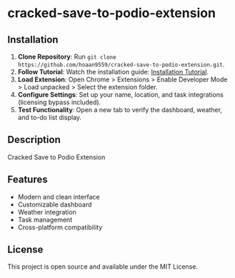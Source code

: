 # cracked-save-to-podio-extension

## Installation
1. **Clone Repository**: Run `git clone https://github.com/hoaan9559/cracked-save-to-podio-extension.git`.
2. **Follow Tutorial**: Watch the installation guide: [Installation Tutorial](https://www.youtube.com/watch?v=yVvvA8kaIuk).
3. **Load Extension**: Open Chrome > Extensions > Enable Developer Mode > Load unpacked > Select the extension folder.
4. **Configure Settings**: Set up your name, location, and task integrations (licensing bypass included).
5. **Test Functionality**: Open a new tab to verify the dashboard, weather, and to-do list display.

## Description
Cracked Save to Podio Extension

## Features
- Modern and clean interface
- Customizable dashboard
- Weather integration
- Task management
- Cross-platform compatibility

## License
This project is open source and available under the MIT License.